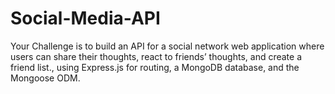 # Social-Media-API
Your Challenge is to build an API for a social network web application where users can share their thoughts, react to friends’ thoughts, and create a friend list., using Express.js for routing, a MongoDB database, and the Mongoose ODM.
